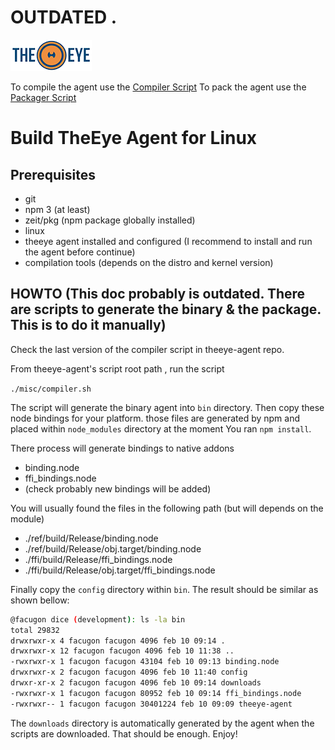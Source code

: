 # OUTDATED .

[![theeye.io](../../images/logo-theeye-theOeye-logo2.png)](https://theeye.io/en/index.html)

To compile the agent use the [Compiler Script](https://github.com/interactar/theeye-agent/blob/master/misc/compiler.sh)
To pack the agent use the [Packager Script](https://github.com/interactar/theeye-agent/blob/master/misc/packager.sh)

# Build TheEye Agent for Linux

## Prerequisites

* git
* npm 3 (at least)
* zeit/pkg (npm package globally installed)
* linux
* theeye agent installed and configured (I recommend to install and run the agent before continue)
* compilation tools (depends on the distro and kernel version)

## HOWTO (This doc probably is outdated. There are scripts to generate the binary & the package. This is to do it manually)

Check the last version of the compiler script in theeye-agent repo.

From theeye-agent's script root path , run the script

`./misc/compiler.sh`

The script will generate the binary agent into `bin` directory.
Then copy these node bindings for your platform. those files are generated by npm and placed within `node_modules` directory
at the moment You ran `npm install`.

There process will generate bindings to native addons

* binding.node
* ffi_bindings.node
* (check probably new bindings will be added)

You will usually found the files in the following path (but will depends on the module)

* ./ref/build/Release/binding.node
* ./ref/build/Release/obj.target/binding.node
* ./ffi/build/Release/ffi_bindings.node
* ./ffi/build/Release/obj.target/ffi_bindings.node


Finally copy the `config` directory within `bin`. The result should be similar as shown bellow:

```bash
@facugon dice (development): ls -la bin
total 29832
drwxrwxr-x 4 facugon facugon 4096 feb 10 09:14 .
drwxrwxr-x 12 facugon facugon 4096 feb 10 11:38 ..
-rwxrwxr-x 1 facugon facugon 43104 feb 10 09:13 binding.node
drwxrwxr-x 2 facugon facugon 4096 feb 10 11:40 config
drwxr-xr-x 2 facugon facugon 4096 feb 10 09:14 downloads
-rwxrwxr-x 1 facugon facugon 80952 feb 10 09:14 ffi_bindings.node
-rwxrwxr-- 1 facugon facugon 30401224 feb 10 09:09 theeye-agent
```

The `downloads` directory is automatically generated by the agent when the scripts are downloaded.
That should be enough. Enjoy!
